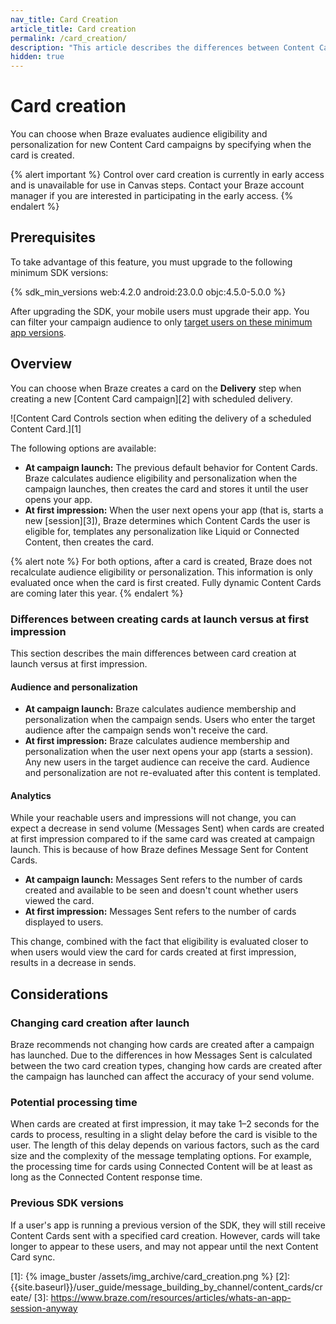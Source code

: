 ```yaml
---
nav_title: Card Creation
article_title: Card creation
permalink: /card_creation/
description: "This article describes the differences between Content Card creation at campaign launch versus at first impression."
hidden: true
---
```


# Card creation

You can choose when Braze evaluates audience eligibility and personalization for new Content Card campaigns by specifying when the card is created.

{% alert important %}
Control over card creation is currently in early access and is unavailable for use in Canvas steps. Contact your Braze account manager if you are interested in participating in the early access.
{% endalert %}

## Prerequisites

To take advantage of this feature, you must upgrade to the following minimum SDK versions:

{% sdk_min_versions web:4.2.0 android:23.0.0 objc:4.5.0-5.0.0 %}

After upgrading the SDK, your mobile users must upgrade their app. You can filter your campaign audience to only [target users on these minimum app versions]({{site.baseurl}}/user_guide/engagement_tools/campaigns/ideas_and_strategies/new_features/#filtering-by-most-recent-app-versions).

## Overview

You can choose when Braze creates a card on the **Delivery** step when creating a new [Content Card campaign][2] with scheduled delivery.

![Content Card Controls section when editing the delivery of a scheduled Content Card.][1]

The following options are available:

- **At campaign launch:** The previous default behavior for Content Cards. Braze calculates audience eligibility and personalization when the campaign launches, then creates the card and stores it until the user opens your app.
- **At first impression:** When the user next opens your app (that is, starts a new [session][3]), Braze determines which Content Cards the user is eligible for, templates any personalization like Liquid or Connected Content, then creates the card.

{% alert note %}
For both options, after a card is created, Braze does not recalculate audience eligibility or personalization. This information is only evaluated once when the card is first created. Fully dynamic Content Cards are coming later this year.
{% endalert %}

### Differences between creating cards at launch versus at first impression

This section describes the main differences between card creation at launch versus at first impression.

#### Audience and personalization

- **At campaign launch:** Braze calculates audience membership and personalization when the campaign sends. Users who enter the target audience after the campaign sends won't receive the card.
- **At first impression:** Braze calculates audience membership and personalization when the user next opens your app (starts a session). Any new users in the target audience can receive the card. Audience and personalization are not re-evaluated after this content is templated.

#### Analytics

While your reachable users and impressions will not change, you can expect a decrease in send volume (Messages Sent) when cards are created at first impression compared to if the same card was created at campaign launch. This is because of how Braze defines Message Sent for Content Cards.

- **At campaign launch:** Messages Sent refers to the number of cards created and available to be seen and doesn't count whether users viewed the card.
- **At first impression:** Messages Sent refers to the number of cards displayed to users.

This change, combined with the fact that eligibility is evaluated closer to when users would view the card for cards created at first impression, results in a decrease in sends.

## Considerations

### Changing card creation after launch

Braze recommends not changing how cards are created after a campaign has launched. Due to the differences in how Messages Sent is calculated between the two card creation types, changing how cards are created after the campaign has launched can affect the accuracy of your send volume.

### Potential processing time

When cards are created at first impression, it may take 1–2 seconds for the cards to process, resulting in a slight delay before the card is visible to the user. The length of this delay depends on various factors, such as the card size and the complexity of the message templating options. For example, the processing time for cards using Connected Content will be at least as long as the Connected Content response time.

### Previous SDK versions

If a user's app is running a previous version of the SDK, they will still receive Content Cards sent with a specified card creation. However, cards will take longer to appear to these users, and may not appear until the next Content Card sync.

[1]: {% image_buster /assets/img_archive/card_creation.png %}
[2]: {{site.baseurl}}/user_guide/message_building_by_channel/content_cards/create/
[3]: https://www.braze.com/resources/articles/whats-an-app-session-anyway